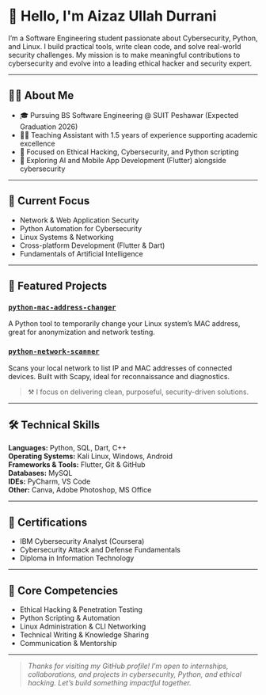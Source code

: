 # 👋 Hello, I'm Aizaz Ullah Durrani

I’m a Software Engineering student passionate about Cybersecurity, Python, and Linux. I build practical tools, write clean code, and solve real-world security challenges. My mission is to make meaningful contributions to cybersecurity and evolve into a leading ethical hacker and security expert.

---

## 👨‍💻 About Me

- 🎓 Pursuing BS Software Engineering @ SUIT Peshawar (Expected Graduation 2026)  
- 🧑‍🏫 Teaching Assistant with 1.5 years of experience supporting academic excellence  
- 🔐 Focused on Ethical Hacking, Cybersecurity, and Python scripting  
- 🧠 Exploring AI and Mobile App Development (Flutter) alongside cybersecurity  

---

## 🚀 Current Focus

- Network & Web Application Security  
- Python Automation for Cybersecurity  
- Linux Systems & Networking  
- Cross-platform Development (Flutter & Dart)  
- Fundamentals of Artificial Intelligence  

---

## 🧰 Featured Projects

### [`python-mac-address-changer`](https://github.com/aizazullahdurrani8/python-mac-address-changer)  
A Python tool to temporarily change your Linux system’s MAC address, great for anonymization and network testing.

### [`python-network-scanner`](https://github.com/aizazullahdurrani8/python-network-scanner)  
Scans your local network to list IP and MAC addresses of connected devices. Built with Scapy, ideal for reconnaissance and diagnostics.

> ⚒️ I focus on delivering clean, purposeful, security-driven solutions.

---

## 🛠️ Technical Skills

**Languages:** Python, SQL, Dart, C++  
**Operating Systems:** Kali Linux, Windows, Android  
**Frameworks & Tools:** Flutter, Git & GitHub  
**Databases:** MySQL  
**IDEs:** PyCharm, VS Code  
**Other:** Canva, Adobe Photoshop, MS Office  

---

## 📜 Certifications

- IBM Cybersecurity Analyst (Coursera)  
- Cybersecurity Attack and Defense Fundamentals  
- Diploma in Information Technology  

---

## 🌟 Core Competencies

- Ethical Hacking & Penetration Testing  
- Python Scripting & Automation  
- Linux Administration & CLI Networking  
- Technical Writing & Knowledge Sharing  
- Communication & Mentorship  

---

> *Thanks for visiting my GitHub profile! I’m open to internships, collaborations, and projects in cybersecurity, Python, and ethical hacking. Let’s build something impactful together.*
